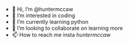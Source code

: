 - 👋 Hi, I’m @huntermccaw
- 👀 I’m interested in coding
- 🌱 I’m currently learning python
- 💞️ I’m looking to collaborate on learning more
- 📫 How to reach me insta _huntermccaw_

<!---
huntermccaw/huntermccaw is a ✨ special ✨ repository because its `README.md` (this file) appears on your GitHub profile.
You can click the Preview link to take a look at your changes.
--->
